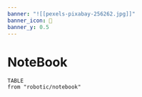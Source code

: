 ```yaml
---
banner: "![[pexels-pixabay-256262.jpg]]"
banner_icon: 🤖
banner_y: 0.5
---
```

# NoteBook
```dataview
TABLE
from "robotic/notebook"
```
